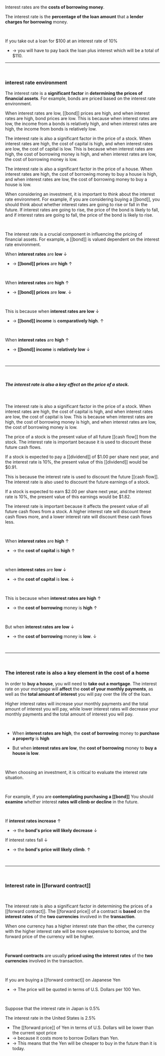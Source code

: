 Interest rates are the **costs of borrowing money**.  


The interest rate is the **percentage of the loan amount** that a **lender charges for borrowing** money. 

<br>

If you take out a loan for $100 at an interest rate of 10%
* -> you will have to pay back the loan plus interest which will be a total of $110. 

---

<br>

### interest rate environment 

  
The interest rate is a **significant factor** in **determining the prices of financial assets**. For example, bonds are priced based on the interest rate environment.

When interest rates are low, [[bond]] prices are high, and when interest rates are high, bond prices are low. This is because when interest rates are low, the income from a bonds is relatively high, and when interest rates are high, the income from bonds is relatively low.

The interest rate is also a significant factor in the price of a stock. When interest rates are high, the cost of capital is high, and when interest rates are low, the cost of capital is low. This is because when interest rates are high, the cost of borrowing money is high, and when interest rates are low, the cost of borrowing money is low.

The interest rate is also a significant factor in the price of a house. When interest rates are high, the cost of borrowing money to buy a house is high, and when interest rates are low, the cost of borrowing money to buy a house is low.

When considering an investment, it is important to think about the interest rate environment. For example, if you are considering buying a [[bond]], you should think about whether interest rates are going to rise or fall in the future. If interest rates are going to rise, the price of the bond is likely to fall, and if interest rates are going to fall, the price of the bond is likely to rise.

<br>

The interest rate is a crucial component in influencing the pricing of financial assets.
For example, a [[bond]] is valued dependent on the interest rate environment.

When **interest rates** are **low** &darr;
* -> **[[bond]] prices** are **high** &uarr;
 
<br>

When **interest rates** are **high** &uarr;
* -> **[[bond]] prices** are **low**. &darr;

<br>

This is because when **interest rates are low** &darr;
* -> **[[bond]] income** is **comparatively high**. &uarr;

<br>


When **interest rates** are **high** &uarr;
* -> **[[bond]] income** is **relatively low** &darr;

<br>

___

<br>

##### The interest rate is also a key effect on the price of a stock.

<br>

The interest rate is also a significant factor in the price of a stock. When interest rates are high, the cost of capital is high, and when interest rates are low, the cost of capital is low. This is because when interest rates are high, the cost of borrowing money is high, and when interest rates are low, the cost of borrowing money is low.  

The price of a stock is the present value of all future [[cash flow]] from the stock. The interest rate is important because it is used to discount these future cash flows.  

If a stock is expected to pay a [[dividend]] of $1.00 per share next year, and the interest rate is 10%, the present value of this [[dividend]] would be $0.91. 

This is because the interest rate is used to discount the future [[cash flow]]. The interest rate is also used to discount the future earnings of a stock.

If a stock is expected to earn $2.00 per share next year, and the interest rate is 10%, the present value of this earnings would be $1.82.

The interest rate is important because it affects the present value of all future cash flows from a stock. A higher interest rate will discount these cash flows more, and a lower interest rate will discount these cash flows less.


<br>

When **interest rates** are **high** &uarr;
* -> the **cost of capital** is **high** &uarr;  

<br>

 
when **interest rates** are **low** &darr; 
* -> the **cost of capital** is **low.** &darr; 

<br>

This is because when **interest rates are high** &uarr;
* -> the **cost of borrowing** money is **high** &uarr;

<br>

But when **interest rates are low** &darr;
* -> the **cost of borrowing** money is **low**. &darr;

<br>

___

<br>

### The interest rate is also a key element in the cost of a home

  
In order to **buy a house**, you will need to **take out a mortgage**. The interest rate on your mortgage will **affect** the **cost of your monthly payments**, as well as the **total amount of interest** you will pay over the life of the loan.

Higher interest rates will increase your monthly payments and the total amount of interest you will pay, while lower interest rates will decrease your monthly payments and the total amount of interest you will pay.

<br>

* When **interest rates are high**, the **cost of borrowing** money to **purchase a property** is **high**

* But when **interest rates are low**, the **cost of borrowing** money to **buy  a house is low**.

<br>

When choosing an investment, it is critical to evaluate the interest rate situation.

<br>

For example, if you are **contemplating purchasing a [[bond]]**
You should **examine** whether interest **rates will climb or decline** in the future.

<br>

If **interest rates increase** &uarr;
* -> the **bond's price will likely decrease** &darr;


If interest rates fall &darr;
* -> the **bond's price will likely climb**. &uarr;

<br>

___

<br>

### Interest rate in [[forward contract]]

<br>

The interest rate is also a significant factor in determining the prices of a [[forward contract]].
The [[forward price]] of a contract is **based** on the **interest rates** of the **two currencies** involved in the **transaction**.

When one currency has a higher interest rate than the other, the currency with the higher interest rate will be more expensive to borrow, and the forward price of the currency will be higher.

<br>

**Forward contracts** are usually **priced using the interest rates** of the **two currencies** involved in the transaction.

<br>

If you are buying a [[forward contract]] on Japanese Yen
* -> The price will be quoted in terms of U.S. Dollars per 100 Yen.

<br>

Suppose that the interest rate in Japan is 0.5%

The interest rate in the United States is 2.5%

* The [[forward price]] of Yen in terms of U.S. Dollars will be lower than the current spot price  
* -> because it costs more to borrow Dollars than Yen.
* -> This means that the Yen will be cheaper to buy in the future than it is today.

